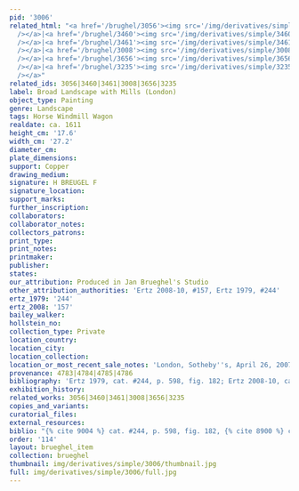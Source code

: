 ```yaml
---
pid: '3006'
related_html: "<a href='/brughel/3056'><img src='/img/derivatives/simple/3056/thumbnail.jpg'
  /></a>|<a href='/brughel/3460'><img src='/img/derivatives/simple/3460/thumbnail.jpg'
  /></a>|<a href='/brughel/3461'><img src='/img/derivatives/simple/3461/thumbnail.jpg'
  /></a>|<a href='/brughel/3008'><img src='/img/derivatives/simple/3008/thumbnail.jpg'
  /></a>|<a href='/brughel/3656'><img src='/img/derivatives/simple/3656/thumbnail.jpg'
  /></a>|<a href='/brughel/3235'><img src='/img/derivatives/simple/3235/thumbnail.jpg'
  /></a>"
related_ids: 3056|3460|3461|3008|3656|3235
label: Broad Landscape with Mills (London)
object_type: Painting
genre: Landscape
tags: Horse Windmill Wagon
realdate: ca. 1611
height_cm: '17.6'
width_cm: '27.2'
diameter_cm: 
plate_dimensions: 
support: Copper
drawing_medium: 
signature: H BREUGEL F
signature_location: 
support_marks: 
further_inscription: 
collaborators: 
collaborator_notes: 
collectors_patrons: 
print_type: 
print_notes: 
printmaker: 
publisher: 
states: 
our_attribution: Produced in Jan Brueghel's Studio
other_attribution_authorities: 'Ertz 2008-10, #157, Ertz 1979, #244'
ertz_1979: '244'
ertz_2008: '157'
bailey_walker: 
hollstein_no: 
collection_type: Private
location_country: 
location_city: 
location_collection: 
location_or_most_recent_sale_notes: 'London, Sotheby''s, April 26, 2007, inv. #3'
provenance: 4783|4784|4785|4786
bibliography: 'Ertz 1979, cat. #244, p. 598, fig. 182; Ertz 2008-10, cat. #157'
exhibition_history: 
related_works: 3056|3460|3461|3008|3656|3235
copies_and_variants: 
curatorial_files: 
external_resources: 
biblio: "{% cite 9004 %} cat. #244, p. 598, fig. 182, {% cite 8900 %} cat. #157"
order: '114'
layout: brueghel_item
collection: brueghel
thumbnail: img/derivatives/simple/3006/thumbnail.jpg
full: img/derivatives/simple/3006/full.jpg
---
```

